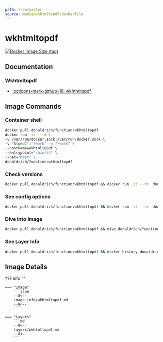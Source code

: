 ```yaml
---
path: tree/master
source: media/wkhtmltopdf/Dockerfile
---
```


# wkhtmltopdf

[![Docker Image Size (tag)](https://img.shields.io/docker/image-size/donaldrich/function/wkhtmltopdf?color=blue&label=donaldrich/function:wkhtmltopdf&logo=docker&style=flat-square)](https://hub.docker.com/r/donaldrich/function/wkhtmltopdf)

## Documentation

### Wkhtmltopdf

- [:octicons-mark-github-16: wkhtmltopdf](https://github.com/wkhtmltopdf)

## Image Commands

### Container shell

```sh
docker pull donaldrich/function:wkhtmltopdf
docker run -it --rm \
-v /var/run/docker.sock:/var/run/docker.sock \
-v "$(pwd)":"/work" -w "/work" \
--hostname=wkhtmltopdf \
--entrypoint="/bin/sh" \
--net="host" \
donaldrich/function:wkhtmltopdf
```

### Check versions

```sh
docker pull donaldrich/function:wkhtmltopdf && docker run -it --rm  donaldrich/function:wkhtmltopdf validate
```

### See config options

```sh
docker pull donaldrich/function:wkhtmltopdf && docker run -it --rm  donaldrich/function:wkhtmltopdf help
```

### Dive into Image

```sh
docker pull donaldrich/function:wkhtmltopdf && dive donaldrich/function:wkhtmltopdf
```

### See Layer Info

```sh
docker pull donaldrich/function:wkhtmltopdf && docker history donaldrich/function:wkhtmltopdf
```

## Image Details

??? info ""

    === "Image"
        ```json
        --8<--
        image-info/wkhtmltopdf.md
        --8<--
        ```

    === "Layers"
        ```md
        --8<--
        layers/wkhtmltopdf.md
        --8<--
        ```
